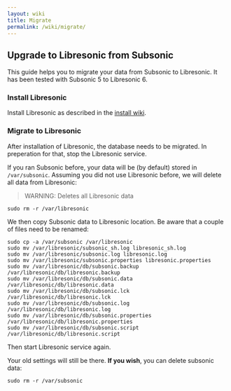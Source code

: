 ```yaml
---
layout: wiki
title: Migrate
permalink: /wiki/migrate/
---
```

## Upgrade to Libresonic from Subsonic

This guide helps you to migrate your data from Subsonic to Libresonic. It has been tested with Subsonic 5 to Libresonic 6.

### Install Libresonic

Install Libresonic as described in the [install wiki](/wiki/install).

### Migrate to Libresonic

After installation of Libresonic, the database needs to be migrated. In preperation for that, stop the Libresonic service.

If you ran Subsonic before, your data will be (by default) stored in `/var/subsonic`. Assuming you did not use Libresonic before, we will delete all data from Libresonic:

> WARNING: Deletes all Libresonic data
```
sudo rm -r /var/libresonic
```

We then copy Subsonic data to Libresonic location. Be aware that a couple of files need to be renamed:

```
sudo cp -a /var/subsonic /var/libresonic
sudo mv /var/libresonic/subsonic_sh.log libresonic_sh.log
sudo mv /var/libresonic/subsonic.log libresonic.log
sudo mv /var/libresonic/subsonic.properties libresonic.properties
sudo mv /var/libresonic/db/subsonic.backup /var/libresonic/db/libresonic.backup
sudo mv /var/libresonic/db/subsonic.data /var/libresonic/db/libresonic.data
sudo mv /var/libresonic/db/subsonic.lck /var/libresonic/db/libresonic.lck
sudo mv /var/libresonic/db/subsonic.log /var/libresonic/db/libresonic.log
sudo mv /var/libresonic/db/subsonic.properties /var/libresonic/db/libresonic.properties
sudo mv /var/libresonic/db/subsonic.script /var/libresonic/db/libresonic.script
```

Then start Libresonic service again.

Your old settings will still be there. **If you wish**, you can delete subsonic data:

```
sudo rm -r /var/subsonic
```
